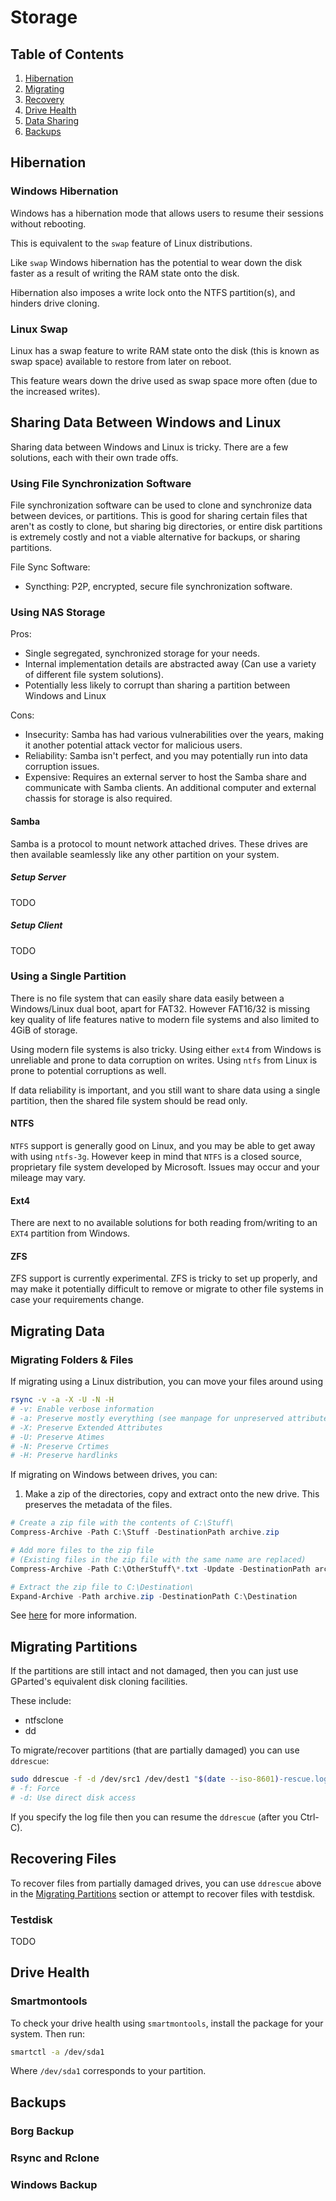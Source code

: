 # Storage

## Table of Contents
1. [Hibernation](#hibernation)
2. [Migrating](#migrating-data)
3. [Recovery](#recovering-files)
4. [Drive Health](#drive-health)
5. [Data Sharing](#sharing-data-between-windows-and-linux)
6. [Backups](#backups)

## Hibernation

### Windows Hibernation

Windows has a hibernation mode that allows users to resume their sessions without rebooting.

This is equivalent to the `swap` feature of Linux distributions.

Like `swap` Windows hibernation has the potential to wear down the disk faster
as a result of writing the RAM state onto the disk.

Hibernation also imposes a write lock onto the NTFS partition(s), and
hinders drive cloning.

### Linux Swap

Linux has a swap feature to write RAM state onto the disk (this is known as swap space)
available to restore from later on reboot.

This feature wears down the drive used as swap space more often (due to the increased writes).

## Sharing Data Between Windows and Linux

Sharing data between Windows and Linux is tricky. There are a few solutions,
each with their own trade offs.

### Using File Synchronization Software

File synchronization software can be used to clone and synchronize data between devices, or partitions.
This is good for sharing certain files that aren't as costly to clone, but sharing big directories,
or entire disk partitions is extremely costly and not a viable alternative for backups, or sharing
partitions.

File Sync Software:
- Syncthing: P2P, encrypted, secure file synchronization software.

### Using NAS Storage

Pros:
- Single segregated, synchronized storage for your needs.
- Internal implementation details are abstracted away (Can use a variety of different file system solutions).
- Potentially less likely to corrupt than sharing a partition between Windows and Linux

Cons:
- Insecurity: Samba has had various vulnerabilities over the years, making it another potential
    attack vector for malicious users.
- Reliability: Samba isn't perfect, and you may potentially run into data corruption issues.
- Expensive: Requires an external server to host the Samba share and communicate
    with Samba clients. An additional computer and external chassis for storage is also required.

#### Samba

Samba is a protocol to mount network attached drives. These drives are then available seamlessly
like any other partition on your system.

##### Setup Server

TODO

##### Setup Client

TODO

### Using a Single Partition

There is no file system that can easily share data easily between a Windows/Linux dual boot, apart
for FAT32. However FAT16/32 is missing key quality of life features native to modern file systems and also limited to 4GiB of storage.

Using modern file systems is also tricky.
Using either `ext4` from Windows is unreliable and prone to data corruption on writes.
Using `ntfs` from Linux is prone to potential corruptions as well.

If data reliability is important, and you still want to share data using a single partition,
then the shared file system should be read only.

#### NTFS

`NTFS` support is generally good on Linux, and you may be able to
get away with using `ntfs-3g`. However keep in mind that
`NTFS` is a closed source, proprietary file system developed by Microsoft. Issues may occur
and your mileage may vary.

#### Ext4

There are next to no available solutions for both reading from/writing to an `EXT4` partition from
Windows.

#### ZFS

ZFS support is currently experimental. ZFS is tricky to set up properly, and may make
it potentially difficult to remove or migrate to other file systems in case your requirements change.

## Migrating Data

### Migrating Folders & Files

If migrating using a Linux distribution, you can move your files around using

```bash
rsync -v -a -X -U -N -H 
# -v: Enable verbose information
# -a: Preserve mostly everything (see manpage for unpreserved attributes)
# -X: Preserve Extended Attributes
# -U: Preserve Atimes
# -N: Preserve Crtimes
# -H: Preserve hardlinks
```

If migrating on Windows between drives, you can:
1. Make a zip of the directories, copy and extract onto the new drive.
    This preserves the metadata of the files.

```ps1
# Create a zip file with the contents of C:\Stuff\
Compress-Archive -Path C:\Stuff -DestinationPath archive.zip

# Add more files to the zip file
# (Existing files in the zip file with the same name are replaced)
Compress-Archive -Path C:\OtherStuff\*.txt -Update -DestinationPath archive.zip

# Extract the zip file to C:\Destination\
Expand-Archive -Path archive.zip -DestinationPath C:\Destination
```

See [here](https://stackoverflow.com/questions/1153126/how-to-create-a-zip-archive-with-powershell) for more information.

## Migrating Partitions

If the partitions are still intact and not damaged, then you can just use GParted's
equivalent disk cloning facilities.

These include:
- ntfsclone
- dd

To migrate/recover partitions (that are partially damaged) you can use `ddrescue`:

```bash
sudo ddrescue -f -d /dev/src1 /dev/dest1 "$(date --iso-8601)-rescue.log"
# -f: Force
# -d: Use direct disk access
```

If you specify the log file then you can resume the `ddrescue` (after you Ctrl-C).

## Recovering Files

To recover files from partially damaged drives, you can use `ddrescue` above in the
[Migrating Partitions](#migrating-partitions) section or attempt to recover files with testdisk.

### Testdisk

TODO

## Drive Health

### Smartmontools

To check your drive health using `smartmontools`, install the package for your system.
Then run:

```bash
smartctl -a /dev/sda1
```

Where `/dev/sda1` corresponds to your partition.

## Backups

### Borg Backup

### Rsync and Rclone

### Windows Backup
